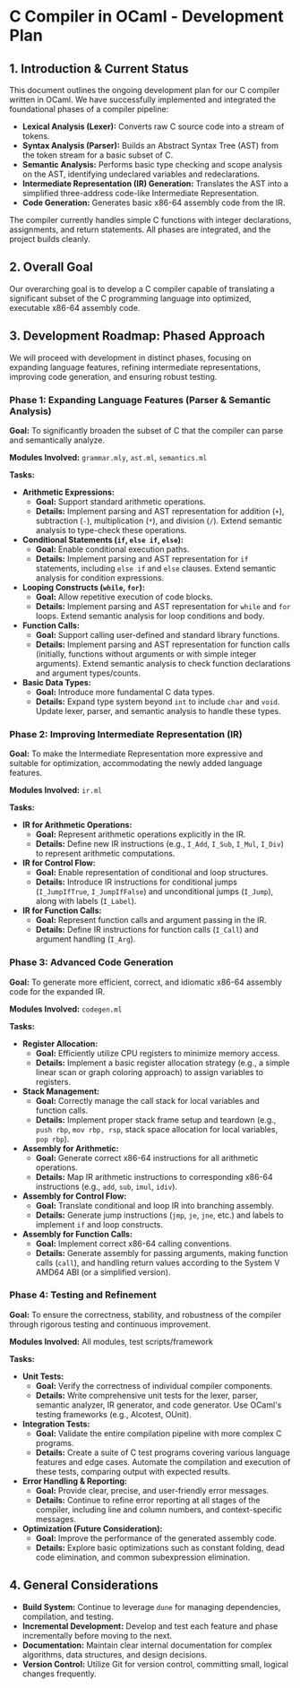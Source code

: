 # C Compiler in OCaml - Development Plan

## 1. Introduction & Current Status

This document outlines the ongoing development plan for our C compiler written in OCaml. We have successfully implemented and integrated the foundational phases of a compiler pipeline:

*   **Lexical Analysis (Lexer):** Converts raw C source code into a stream of tokens.
*   **Syntax Analysis (Parser):** Builds an Abstract Syntax Tree (AST) from the token stream for a basic subset of C.
*   **Semantic Analysis:** Performs basic type checking and scope analysis on the AST, identifying undeclared variables and redeclarations.
*   **Intermediate Representation (IR) Generation:** Translates the AST into a simplified three-address code-like Intermediate Representation.
*   **Code Generation:** Generates basic x86-64 assembly code from the IR.

The compiler currently handles simple C functions with integer declarations, assignments, and return statements. All phases are integrated, and the project builds cleanly.

## 2. Overall Goal

Our overarching goal is to develop a C compiler capable of translating a significant subset of the C programming language into optimized, executable x86-64 assembly code.

## 3. Development Roadmap: Phased Approach

We will proceed with development in distinct phases, focusing on expanding language features, refining intermediate representations, improving code generation, and ensuring robust testing.

### Phase 1: Expanding Language Features (Parser & Semantic Analysis)

**Goal:** To significantly broaden the subset of C that the compiler can parse and semantically analyze.

**Modules Involved:** `grammar.mly`, `ast.ml`, `semantics.ml`

**Tasks:**

*   **Arithmetic Expressions:**
    *   **Goal:** Support standard arithmetic operations.
    *   **Details:** Implement parsing and AST representation for addition (`+`), subtraction (`-`), multiplication (`*`), and division (`/`). Extend semantic analysis to type-check these operations.
*   **Conditional Statements (`if`, `else if`, `else`):**
    *   **Goal:** Enable conditional execution paths.
    *   **Details:** Implement parsing and AST representation for `if` statements, including `else if` and `else` clauses. Extend semantic analysis for condition expressions.
*   **Looping Constructs (`while`, `for`):**
    *   **Goal:** Allow repetitive execution of code blocks.
    *   **Details:** Implement parsing and AST representation for `while` and `for` loops. Extend semantic analysis for loop conditions and body.
*   **Function Calls:**
    *   **Goal:** Support calling user-defined and standard library functions.
    *   **Details:** Implement parsing and AST representation for function calls (initially, functions without arguments or with simple integer arguments). Extend semantic analysis to check function declarations and argument types/counts.
*   **Basic Data Types:**
    *   **Goal:** Introduce more fundamental C data types.
    *   **Details:** Expand type system beyond `int` to include `char` and `void`. Update lexer, parser, and semantic analysis to handle these types.

### Phase 2: Improving Intermediate Representation (IR)

**Goal:** To make the Intermediate Representation more expressive and suitable for optimization, accommodating the newly added language features.

**Modules Involved:** `ir.ml`

**Tasks:**

*   **IR for Arithmetic Operations:**
    *   **Goal:** Represent arithmetic operations explicitly in the IR.
    *   **Details:** Define new IR instructions (e.g., `I_Add`, `I_Sub`, `I_Mul`, `I_Div`) to represent arithmetic computations.
*   **IR for Control Flow:**
    *   **Goal:** Enable representation of conditional and loop structures.
    *   **Details:** Introduce IR instructions for conditional jumps (`I_JumpIfTrue`, `I_JumpIfFalse`) and unconditional jumps (`I_Jump`), along with labels (`I_Label`).
*   **IR for Function Calls:**
    *   **Goal:** Represent function calls and argument passing in the IR.
    *   **Details:** Define IR instructions for function calls (`I_Call`) and argument handling (`I_Arg`).

### Phase 3: Advanced Code Generation

**Goal:** To generate more efficient, correct, and idiomatic x86-64 assembly code for the expanded IR.

**Modules Involved:** `codegen.ml`

**Tasks:**

*   **Register Allocation:**
    *   **Goal:** Efficiently utilize CPU registers to minimize memory access.
    *   **Details:** Implement a basic register allocation strategy (e.g., a simple linear scan or graph coloring approach) to assign variables to registers.
*   **Stack Management:**
    *   **Goal:** Correctly manage the call stack for local variables and function calls.
    *   **Details:** Implement proper stack frame setup and teardown (e.g., `push rbp`, `mov rbp, rsp`, stack space allocation for local variables, `pop rbp`).
*   **Assembly for Arithmetic:**
    *   **Goal:** Generate correct x86-64 instructions for all arithmetic operations.
    *   **Details:** Map IR arithmetic instructions to corresponding x86-64 instructions (e.g., `add`, `sub`, `imul`, `idiv`).
*   **Assembly for Control Flow:**
    *   **Goal:** Translate conditional and loop IR into branching assembly.
    *   **Details:** Generate jump instructions (`jmp`, `je`, `jne`, etc.) and labels to implement `if` and loop constructs.
*   **Assembly for Function Calls:**
    *   **Goal:** Implement correct x86-64 calling conventions.
    *   **Details:** Generate assembly for passing arguments, making function calls (`call`), and handling return values according to the System V AMD64 ABI (or a simplified version).

### Phase 4: Testing and Refinement

**Goal:** To ensure the correctness, stability, and robustness of the compiler through rigorous testing and continuous improvement.

**Modules Involved:** All modules, test scripts/framework

**Tasks:**

*   **Unit Tests:**
    *   **Goal:** Verify the correctness of individual compiler components.
    *   **Details:** Write comprehensive unit tests for the lexer, parser, semantic analyzer, IR generator, and code generator. Use OCaml's testing frameworks (e.g., Alcotest, OUnit).
*   **Integration Tests:**
    *   **Goal:** Validate the entire compilation pipeline with more complex C programs.
    *   **Details:** Create a suite of C test programs covering various language features and edge cases. Automate the compilation and execution of these tests, comparing output with expected results.
*   **Error Handling & Reporting:**
    *   **Goal:** Provide clear, precise, and user-friendly error messages.
    *   **Details:** Continue to refine error reporting at all stages of the compiler, including line and column numbers, and context-specific messages.
*   **Optimization (Future Consideration):**
    *   **Goal:** Improve the performance of the generated assembly code.
    *   **Details:** Explore basic optimizations such as constant folding, dead code elimination, and common subexpression elimination.

## 4. General Considerations

*   **Build System:** Continue to leverage `dune` for managing dependencies, compilation, and testing.
*   **Incremental Development:** Develop and test each feature and phase incrementally before moving to the next.
*   **Documentation:** Maintain clear internal documentation for complex algorithms, data structures, and design decisions.
*   **Version Control:** Utilize Git for version control, committing small, logical changes frequently.
